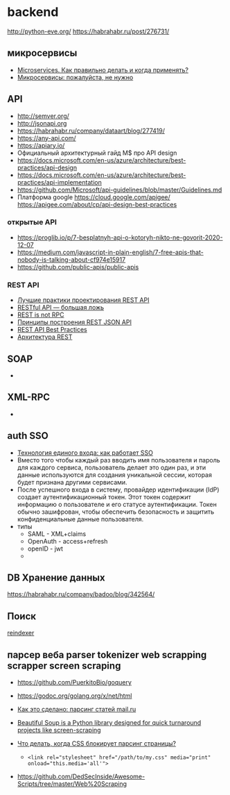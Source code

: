 #  backend

http://python-eve.org/
https://habrahabr.ru/post/276731/

## микросервисы

 * [Microservices. Как правильно делать и когда применять?](https://habr.com/company/dataart/blog/280083/)
 * [Микросервисы: пожалуйста, не нужно](https://habr.com/post/311208/)

##  API

 * http://semver.org/
 * http://jsonapi.org
 * https://habrahabr.ru/company/dataart/blog/277419/
 * https://any-api.com/
 * https://apiary.io/
 * Официальный архитектурный гайд M$ про API design
 * https://docs.microsoft.com/en-us/azure/architecture/best-practices/api-design
 * https://docs.microsoft.com/en-us/azure/architecture/best-practices/api-implementation
 * https://github.com/Microsoft/api-guidelines/blob/master/Guidelines.md
 * Платформа google https://cloud.google.com/apigee/ https://apigee.com/about/cp/api-design-best-practices

### открытые API

 * https://proglib.io/p/7-besplatnyh-api-o-kotoryh-nikto-ne-govorit-2020-12-07
 * https://medium.com/javascript-in-plain-english/7-free-apis-that-nobody-is-talking-about-cf974e15917
 * https://github.com/public-apis/public-apis

### REST API

 * [Лучшие практики проектирования REST API](https://jazzteam.org/ru/technical-articles/restful-services-manual/)
 * [RESTful API — большая ложь](https://habr.com/ru/post/265845/)
 * [REST is not RPC ](https://programming086.blogspot.com/2018/10/rest-is-not-rpc.html)
 * [Принципы построения REST JSON API](https://habr.com/ru/post/447322/)
 * [REST API Best Practices](https://habr.com/ru/post/351890/)
 * [Архитектура REST](https://habr.com/ru/post/38730/)

## SOAP

 *

## XML-RPC

 *

## auth SSO

 * [Технология единого входа: как работает SSO](https://habr.com/ru/companies/otus/articles/776170/)
 * Вместо того чтобы каждый раз вводить имя пользователя и пароль для каждого сервиса, пользователь делает это один раз, и эти данные используются для создания уникальной сессии, которая будет признана другими сервисами.
 * После успешного входа в систему, провайдер идентификации (IdP) создает аутентификационный токен. Этот токен содержит информацию о пользователе и его статусе аутентификации. Токен обычно зашифрован, чтобы обеспечить безопасность и защитить конфиденциальные данные пользователя.
 * типы
	* SAML - XML+claims
	* OpenAuth - access+refresh
	* openID - jwt
	*

##  DB Хранение данных

https://habrahabr.ru/company/badoo/blog/342564/

## Поиск

[reindexer](https://habr.com/post/354034/)

## парсер веба parser tokenizer web scrapping scrapper screen scraping

 * https://github.com/PuerkitoBio/goquery
 * https://godoc.org/golang.org/x/net/html
 * [Как это сделано: парсинг статей mail.ru](https://habr.com/company/mailru/blog/200394/)
 * [Beautiful Soup is a Python library designed for quick turnaround projects like screen-scraping](https://www.crummy.com/software/BeautifulSoup/)
 * [Что делать, когда CSS блокирует парсинг страницы?](https://habr.com/ru/company/ruvds/blog/490628/)
    * `<link rel="stylesheet" href="/path/to/my.css" media="print" onload="this.media='all'">`

 * https://github.com/DedSecInside/Awesome-Scripts/tree/master/Web%20Scraping